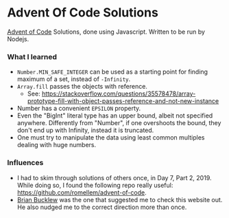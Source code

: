 # Advent Of Code Solutions
[Advent of Code](https://adventofcode.com/) Solutions, done using Javascript. Written to be run by Nodejs.

### What I learned
- `Number.MIN_SAFE_INTEGER` can be used as a starting point for finding maximum of a set, instead of `-Infinity`.
- `Array.fill` passes the objects with reference.
    - See: https://stackoverflow.com/questions/35578478/array-prototype-fill-with-object-passes-reference-and-not-new-instance
- Number has a convenient `EPSILON` property.
- Even the "BigInt" literal type has an upper bound, albeit not specified anywhere. Differently from "Number", if one overshoots the bound, they don't end up with Infinity, instead it is truncated.
- One must try to manipulate the data using least common multiples dealing with huge numbers.

### Influences
- I had to skim through solutions of others once, in Day 7, Part 2, 2019. While doing so, I found the following repo really useful: https://github.com/romellem/advent-of-code.
- [Brian Bucklew](https://twitter.com/unormal) was the one that suggested me to check this website out. He also nudged me to the correct direction more than once.
